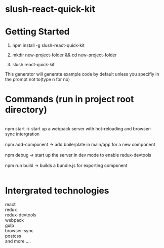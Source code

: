 # slush-react-quick-kit

# Getting Started 


1. npm install -g slush-react-quick-kit

2. mkdir new-project-folder && cd new-project-folder

3. slush react-quick-kit

This generator will generate example code by default unless you specifiy in the prompt not to(type n for no)

# Commands (run in project root directory)
<br/> 
npm start -> start up a webpack server with hot-reloading and browser-sync intergration<br/>
<br/>
npm add-component -> add boilerplate in main/app for a new component<br/>
<br/>
npm debug -> start up the server in dev mode to enable redux-devtools<br/>
<br/>
npm run build -> builds a bundle.js for exporting component<br/>
<br/>



# Intergrated technologies

react<br/> 
redux<br/> 
redux-devtools<br/> 
webpack<br/> 
gulp<br/> 
browser-sync<br/> 
postcss<br/> 
and more ....<br/> 
